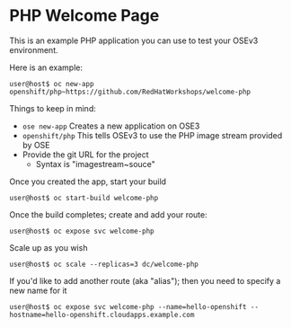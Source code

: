# PHP Welcome Page

This is an example PHP application you can use to test your OSEv3 environment.

Here is an example:
```
user@host$ oc new-app openshift/php~https://github.com/RedHatWorkshops/welcome-php
```

Things to keep in mind:
* `ose new-app` Creates a new application on OSE3
* `openshift/php` This tells OSEv3 to use the PHP image stream provided by OSE
* Provide the git URL for the project
  * Syntax is "imagestream~souce"

Once you created the app, start your build

```
user@host$ oc start-build welcome-php
```

Once the build completes; create and add your route:
```
user@host$ oc expose svc welcome-php
```

Scale up as you wish
```
user@host$ oc scale --replicas=3 dc/welcome-php
```

If you'd like to add another route (aka "alias"); then you need to specify a new name for it

```
user@host$ oc expose svc welcome-php --name=hello-openshift --hostname=hello-openshift.cloudapps.example.com
```

